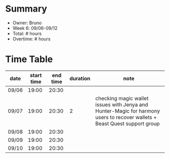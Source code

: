 # Summary
* Owner: Bruno
* Week 6: 09/06-09/12
* Total: # hours
* Overtime: # hours

# Time Table
| date  | start time  | end time | duration  |  note |
|---|---|---|---|---|
| 09/06  | 19:00   | 20:30  |      |   |
| 09/07  | 19:00   | 20:30  | 2    | checking magic wallet issues with Jenya and Hunter-Magic for harmony users to recover wallets + Beast Quest support group | 
| 09/08  | 19:00   | 20:30  |      |   |
| 09/09  | 19:00   | 20:30  |      |   |
| 09/10  | 19:00   | 20:30  |      |   |

